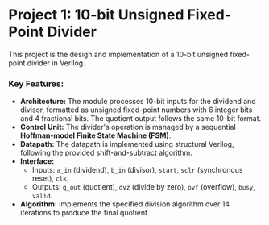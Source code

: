 # Project 1: 10-bit Unsigned Fixed-Point Divider

This project is the design and implementation of a 10-bit unsigned fixed-point divider in Verilog.

### Key Features:

* **Architecture:** The module processes 10-bit inputs for the dividend and divisor, formatted as unsigned fixed-point numbers with 6 integer bits and 4 fractional bits. The quotient output follows the same 10-bit format.
* **Control Unit:** The divider's operation is managed by a sequential **Hoffman-model Finite State Machine (FSM)**.
* **Datapath:** The datapath is implemented using structural Verilog, following the provided shift-and-subtract algorithm.
* **Interface:**
    * Inputs: `a_in` (dividend), `b_in` (divisor), `start`, `sclr` (synchronous reset), `clk`.
    * Outputs: `q_out` (quotient), `dvz` (divide by zero), `ovf` (overflow), `busy`, `valid`.
* **Algorithm:** Implements the specified division algorithm over 14 iterations to produce the final quotient.
